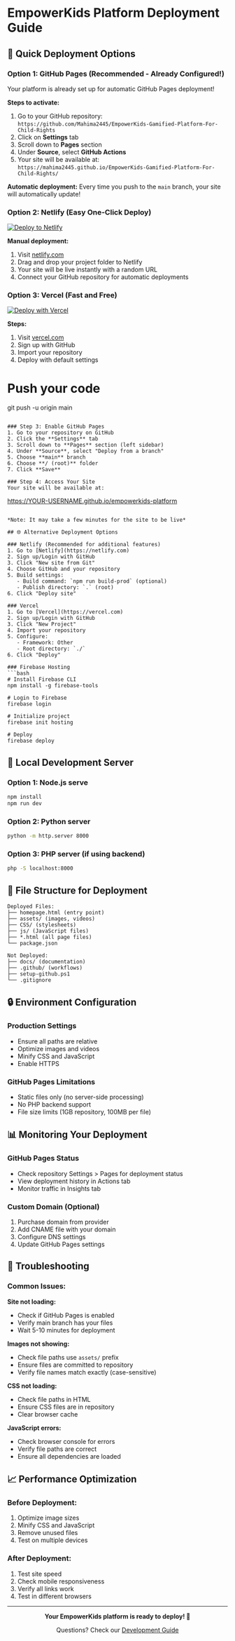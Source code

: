# EmpowerKids Platform Deployment Guide

## 🚀 Quick Deployment Options

### Option 1: GitHub Pages (Recommended - Already Configured!)

Your platform is already set up for automatic GitHub Pages deployment! 

**Steps to activate:**
1. Go to your GitHub repository: `https://github.com/Mahima2445/EmpowerKids-Gamified-Platform-For-Child-Rights`
2. Click on **Settings** tab
3. Scroll down to **Pages** section
4. Under **Source**, select **GitHub Actions**
5. Your site will be available at: `https://mahima2445.github.io/EmpowerKids-Gamified-Platform-For-Child-Rights/`

**Automatic deployment:** Every time you push to the `main` branch, your site will automatically update!

### Option 2: Netlify (Easy One-Click Deploy)

[![Deploy to Netlify](https://www.netlify.com/img/deploy/button.svg)](https://app.netlify.com/start/deploy?repository=https://github.com/Mahima2445/EmpowerKids-Gamified-Platform-For-Child-Rights)

**Manual deployment:**
1. Visit [netlify.com](https://netlify.com)
2. Drag and drop your project folder to Netlify
3. Your site will be live instantly with a random URL
4. Connect your GitHub repository for automatic deployments

### Option 3: Vercel (Fast and Free)

[![Deploy with Vercel](https://vercel.com/button)](https://vercel.com/new/git/external?repository-url=https://github.com/Mahima2445/EmpowerKids-Gamified-Platform-For-Child-Rights)

**Steps:**
1. Visit [vercel.com](https://vercel.com)
2. Sign up with GitHub
3. Import your repository
4. Deploy with default settings

# Push your code
git push -u origin main
```

### Step 3: Enable GitHub Pages
1. Go to your repository on GitHub
2. Click the **Settings** tab
3. Scroll down to **Pages** section (left sidebar)
4. Under **Source**, select "Deploy from a branch"
5. Choose **main** branch
6. Choose **/ (root)** folder
7. Click **Save**

### Step 4: Access Your Site
Your site will be available at:
```
https://YOUR-USERNAME.github.io/empowerkids-platform
```

*Note: It may take a few minutes for the site to be live*

## 🌐 Alternative Deployment Options

### Netlify (Recommended for additional features)
1. Go to [Netlify](https://netlify.com)
2. Sign up/Login with GitHub
3. Click "New site from Git"
4. Choose GitHub and your repository
5. Build settings:
   - Build command: `npm run build-prod` (optional)
   - Publish directory: `.` (root)
6. Click "Deploy site"

### Vercel
1. Go to [Vercel](https://vercel.com)
2. Sign up/Login with GitHub
3. Click "New Project"
4. Import your repository
5. Configure:
   - Framework: Other
   - Root directory: `./`
6. Click "Deploy"

### Firebase Hosting
```bash
# Install Firebase CLI
npm install -g firebase-tools

# Login to Firebase
firebase login

# Initialize project
firebase init hosting

# Deploy
firebase deploy
```

## 🔧 Local Development Server

### Option 1: Node.js serve
```bash
npm install
npm run dev
```

### Option 2: Python server
```bash
python -m http.server 8000
```

### Option 3: PHP server (if using backend)
```bash
php -S localhost:8000
```

## 📁 File Structure for Deployment

```
Deployed Files:
├── homepage.html (entry point)
├── assets/ (images, videos)
├── CSS/ (stylesheets)
├── js/ (JavaScript files)
├── *.html (all page files)
└── package.json

Not Deployed:
├── docs/ (documentation)
├── .github/ (workflows)
├── setup-github.ps1
└── .gitignore
```

## 🔒 Environment Configuration

### Production Settings
- Ensure all paths are relative
- Optimize images and videos
- Minify CSS and JavaScript
- Enable HTTPS

### GitHub Pages Limitations
- Static files only (no server-side processing)
- No PHP backend support
- File size limits (1GB repository, 100MB per file)

## 📊 Monitoring Your Deployment

### GitHub Pages Status
- Check repository Settings > Pages for deployment status
- View deployment history in Actions tab
- Monitor traffic in Insights tab

### Custom Domain (Optional)
1. Purchase domain from provider
2. Add CNAME file with your domain
3. Configure DNS settings
4. Update GitHub Pages settings

## 🐛 Troubleshooting

### Common Issues:

**Site not loading:**
- Check if GitHub Pages is enabled
- Verify main branch has your files
- Wait 5-10 minutes for deployment

**Images not showing:**
- Check file paths use `assets/` prefix
- Ensure files are committed to repository
- Verify file names match exactly (case-sensitive)

**CSS not loading:**
- Check file paths in HTML
- Ensure CSS files are in repository
- Clear browser cache

**JavaScript errors:**
- Check browser console for errors
- Verify file paths are correct
- Ensure all dependencies are loaded

## 📈 Performance Optimization

### Before Deployment:
1. Optimize image sizes
2. Minify CSS and JavaScript
3. Remove unused files
4. Test on multiple devices

### After Deployment:
1. Test site speed
2. Check mobile responsiveness
3. Verify all links work
4. Test in different browsers

---

<div align="center">
  <p><strong>Your EmpowerKids platform is ready to deploy! 🚀</strong></p>
  <p>Questions? Check our <a href="docs/DEVELOPMENT.md">Development Guide</a></p>
</div>
